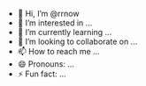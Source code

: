- 👋 Hi, I’m @rrnow
- 👀 I’m interested in ...
- 🌱 I’m currently learning ...
- 💞️ I’m looking to collaborate on ...
- 📫 How to reach me ...
- 😄 Pronouns: ...
- ⚡ Fun fact: ...

<!---
rrnow/rrnow is a ✨ special ✨ repository because its `README.md` (this file) appears on your GitHub profile.
You can click the Preview link to take a look at your changes.

nothing to say here :) tldr :)
--->
